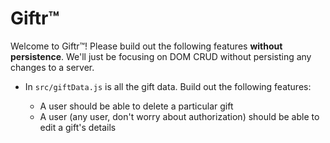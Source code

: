 # Giftr™

Welcome to Giftr™! Please build out the following features **without persistence**. We'll just be focusing on DOM CRUD without persisting any changes to a server.

- In `src/giftData.js` is all the gift data. Build out the following features:

  <!-- - A user should be able to see all of the gift data on initial page load -->
  <!-- - A user should be able to search for and filter particular gifts with names that _include_ a particular search query. -->
  - A user should be able to delete a particular gift
  - A user (any user, don't worry about authorization) should be able to edit a gift's details
